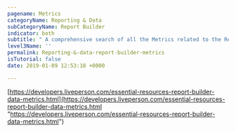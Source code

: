 ```yaml
---
pagename: Metrics
categoryName: Reporting & Data
subCategoryName: Report Builder
indicator: both
subtitle: " A comprehensive search of all the Metrics related to the Report Builder"
level3Name: ''
permalink: Reporting-&-data-report-builder-metrics
isTutorial: false
date: 2019-01-09 12:53:18 +0000

---
```

[https://developers.liveperson.com/essential-resources-report-builder-data-metrics.html](https://developers.liveperson.com/essential-resources-report-builder-data-metrics.html "https://developers.liveperson.com/essential-resources-report-builder-data-metrics.html")